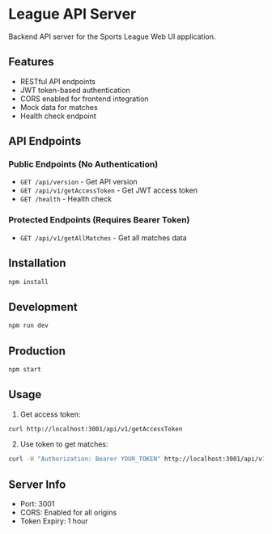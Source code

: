 # League API Server

Backend API server for the Sports League Web UI application.

## Features

- RESTful API endpoints
- JWT token-based authentication
- CORS enabled for frontend integration
- Mock data for matches
- Health check endpoint

## API Endpoints

### Public Endpoints (No Authentication)

- `GET /api/version` - Get API version
- `GET /api/v1/getAccessToken` - Get JWT access token
- `GET /health` - Health check

### Protected Endpoints (Requires Bearer Token)

- `GET /api/v1/getAllMatches` - Get all matches data

## Installation

```bash
npm install
```

## Development

```bash
npm run dev
```

## Production

```bash
npm start
```

## Usage

1. Get access token:
```bash
curl http://localhost:3001/api/v1/getAccessToken
```

2. Use token to get matches:
```bash
curl -H "Authorization: Bearer YOUR_TOKEN" http://localhost:3001/api/v1/getAllMatches
```

## Server Info

- Port: 3001
- CORS: Enabled for all origins
- Token Expiry: 1 hour